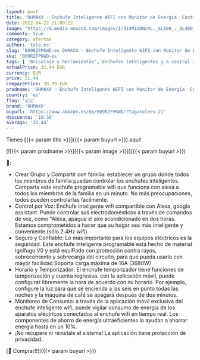 ```yaml
---
layout: post
title: 'OHMAXX - Enchufe Inteligente WIFI con Monitor de Energía  Control Remoto por APP y Voz  Enchufe Alexa Programable con Temporizador  Compatible con Alexa y Google Home  4 Packs'
date: 2022-04-22 21:00:22
image: 'https://m.media-amazon.com/images/I/314M1eDNcKL._SL500_._SL400_.jpg'
comments: true
category: ofertas
author: 'tole.es'
slug: 'B09RZFPKWD-es OHMAXX - Enchufe Inteligente WIFI con Monitor de Energía...'
sku: 'B09RZFPKWD-es'
tags: [ 'Bricolaje y herramientas','Enchufes inteligentes y a control remoto','Enchufes y accesorios','Instalación eléctrica','alexa','enchufe','google','home','inteligente','ohmaxx','🇪🇸', ]
actualPrice: 31.44 EUR
currency: EUR
price: 31.44
comparePrice: 38.99 EUR
prodname: 'OHMAXX - Enchufe Inteligente WIFI con Monitor de Energía  Control Remoto por APP y Voz  Enchufe Alexa Programable con Temporizador  Compatible con Alexa y Google Home  4 Packs'
country: 'es'
flag: '🇪🇸'
brand: 'OHMAXX'
buyurl: 'https://www.amazon.es/dp/B09RZFPKWD/?tag=tolees-21'
descuento: '19.36'
average: '31.44'
---
```


Tienes [{{< param title >}}]({{< param buyurl >}}) aqui!

[![{{< param prodname >}}]({{< param image >}})]({{< param buyurl >}})

🔎:

- Crear Grupo y Compartir con familia: establecer un grupo donde todos los mienbros de familia puedan controlar los enchufes inteligentes. Comparta este enchufe programable wifi que funciona con alexa a todos los miembros de la familia en un minuto. No más preocupaciones, todos pueden controlarlas fácilmente.
- Control por Voz: Enchufe inteligente wifi compartible con Alexa, google assistant. Puede controlar sus electrodomésticos a través de comandos de voz, como "Alexa, apague el aire acondicionado en dos horas. Estamos comprometidos a hacer que su hogar sea más inteligente y conveniente.(sólo 2.4Hz wifi)
- Seguro y Confiable: Lo más importante para los equipos eléctricos es la seguridad. Este enchufe inteligente programable está hecho de material ignífugo V0 y está equiPado con protección contra rayos, sobrecorriente y sobrecarga del circuito, para que pueda usarlo con mayor facilidad Soporta carga máxima de 16A (3680W)
- Horario y Temporizador: El enchufe temporizador tiene funciones de temporización y cuenta regresiva. con la aplicación móvil, puede configurar libremente la hora de acuerdo con su horario. Por ejemplo, configure la luz para que se encienda a las seis en punto todas las noches y la máquina de café se apagará después de dos minutos.
- Monitoreo de Consumo: a través de la aplicación móvil exclusiva del enchufe inteligente wifi, puede vigilar consumo de energía de los aparatos eléctricos conectados al enchufe wifi en tiempo real. Los componentes de ahorro de energía ultraeficientes lo ayudan a ahorrar energía hasta en un 10%.
- ¡No recupere ni reinstale el sistema! La aplicación tiene protección de privacidad.

[🛒 Comprar!!!]({{< param buyurl >}})
